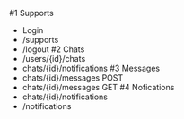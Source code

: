 #1 Supports
 * Login
 * /supports
 * /logout
#2 Chats
 * /users/{id}/chats
 * chats/{id}/notifications
#3 Messages
 * chats/{id}/messages POST
 * chats/{id}/messages GET
#4 Nofications
 * chats/{id}/notifications
 * /notifications
